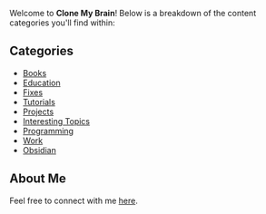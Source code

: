Welcome to **Clone My Brain**! Below is a breakdown of the content categories you'll find within:

## Categories
- [Books](Books.md)
- [Education](Education.md)
- [Fixes](Fixes.md)
- [Tutorials](Tutorials.md)
- [Projects](Projects.md)
- [Interesting Topics](Interesting%20Topics.md)
- [Programming](Programming.md)
- [Work](Work.md)
- [Obsidian](Obsidian.md)
## About Me
Feel free to connect with me [here](About%20Me.md).
